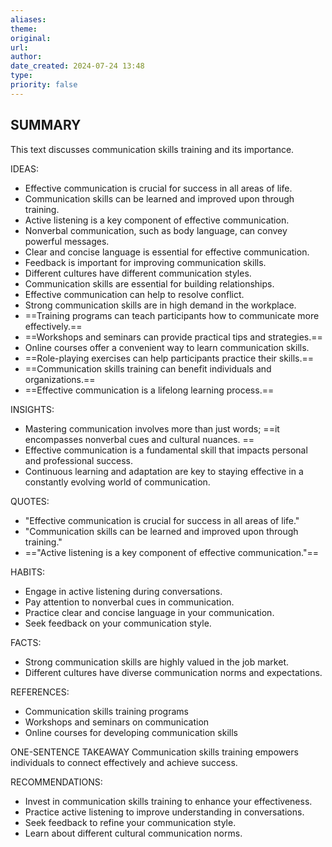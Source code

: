 ```yaml
---
aliases: 
theme: 
original: 
url: 
author: 
date_created: 2024-07-24 13:48
type: 
priority: false
---
```

## SUMMARY
This text discusses communication skills training and its importance. 

IDEAS:
* Effective communication is crucial for success in all areas of life.
* Communication skills can be learned and improved upon through training.
* Active listening is a key component of effective communication.
* Nonverbal communication, such as body language, can convey powerful messages.
* Clear and concise language is essential for effective communication.
* Feedback is important for improving communication skills.
* Different cultures have different communication styles.
* Communication skills are essential for building relationships.
* Effective communication can help to resolve conflict.
* Strong communication skills are in high demand in the workplace.
* ==Training programs can teach participants how to communicate more effectively.==
* ==Workshops and seminars can provide practical tips and strategies.==
* Online courses offer a convenient way to learn communication skills.
* ==Role-playing exercises can help participants practice their skills.==
* ==Communication skills training can benefit individuals and organizations.==
* ==Effective communication is a lifelong learning process.==

INSIGHTS:
* Mastering communication involves more than just words; ==it encompasses nonverbal cues and cultural nuances. ==
*  Effective communication is a fundamental skill that impacts personal and professional success. 
* Continuous learning and adaptation are key to staying effective in a constantly evolving world of communication.

QUOTES:
* "Effective communication is crucial for success in all areas of life."
* "Communication skills can be learned and improved upon through training."
* =="Active listening is a key component of effective communication."==


HABITS:
* Engage in active listening during conversations.
* Pay attention to nonverbal cues in communication.
* Practice clear and concise language in your communication.
* Seek feedback on your communication style.

FACTS:
* Strong communication skills are highly valued in the job market.
* Different cultures have diverse communication norms and expectations. 


REFERENCES:
* Communication skills training programs
* Workshops and seminars on communication
* Online courses for developing communication skills



ONE-SENTENCE TAKEAWAY
Communication skills training empowers individuals to connect effectively and achieve success.

RECOMMENDATIONS:
* Invest in communication skills training to enhance your effectiveness.
* Practice active listening to improve understanding in conversations.
* Seek feedback to refine your communication style.
* Learn about different cultural communication norms. 
